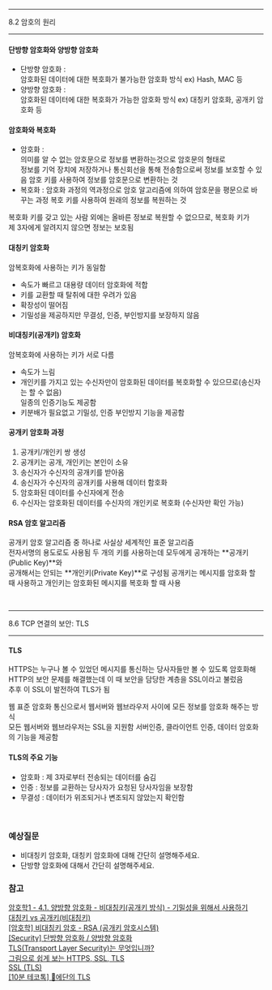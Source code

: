 -----

8.2 암호의 원리

-----
#### 단방향 암호화와 양방향 암호화
* 단방향 암호화 :  
  암호화된 데이터에 대한 복호화가 불가능한 암호화 방식
  ex) Hash, MAC 등
* 양방향 암호화 :  
  암호화된 데이터에 대한 복호화가 가능한 암호화 방식
  ex) 대칭키 암호화, 공개키 암호화 등


#### 암호화와 복호화
* 암호화 :  
  의미를 알 수 없는 암호문으로 정보를 변환하는것으로 암호문의 형태로  
  정보를 기억 장치에 저장하거나 통신회선을 통해 전송함으로써 정보를 보호할 수 있음
  암호 키를 사용하여 정보를 암호문으로 변환하는 것
* 복호화 :
  암호화 과정의 역과정으로 암호 알고리즘에 의하여 암호문을 평문으로 바꾸는 과정
  복호 키를 사용하여 원래의 정보를 복원하는 것

복호화 키를 갖고 있는 사람 외에는 올바른 정보로 복원할 수 없으므로, 복호화 키가  
제 3자에게 알려지지 않으면 정보는 보호됨


#### 대칭키 암호화
암복호화에 사용하는 키가 동일함

* 속도가 빠르고 대용량 데이터 암호화에 적합
* 키를 교환할 때 탈취에 대한 우려가 있음
* 확장성이 떨어짐
* 기밀성을 제공하지만 무결성, 인증, 부인방지를 보장하지 않음


#### 비대칭키(공개키) 암호화
암복호화에 사용하는 키가 서로 다름

* 속도가 느림
* 개인키를 가지고 있는 수신자만이 암호화된 데이터를 복호화할 수 있으므로(송신자는 할 수 없음)  
  일종의 인증기능도 제공함
* 키분배가 필요없고 기밀성, 인증 부인방지 기능을 제공함


#### 공개키 암호화 과정
1. 공개키/개인키 쌍 생성
2. 공개키는 공개, 개인키는 본인이 소유
3. 송신자가 수신자의 공개키를 받아옴
4. 송신자가 수신자의 공개키를 사용해 데이터 함호화
5. 암호화된 데이터를 수신자에게 전송
6. 수신자는 암호화된 데이터를 수신자의 개인키로 복호화 (수신자만 확인 가능)


#### RSA 암호 알고리즘
공개키 암호 알고리즘 중 하나로 사실상 세계적인 표준 알고리즘  
전자서명의 용도로도 사용됨
두 개의 키를 사용하는데 모두에게 공개하는 **공개키(Public Key)**와  
공개해서는 안되는 **개인키(Private Key)**로 구성됨
공개키는 메시지를 암호화 할 때 사용하고 개인키는 암호화된 메시지를 복호화 할 때 사용  

<br>

-----

8.6 TCP 연결의 보안: TLS

-----
#### TLS
HTTPS는 누구나 볼 수 있었던 메시지를 통신하는 당사자들만 볼 수 있도록 암호화해  
HTTP의 보안 문제를 해결했는데 이 때 보안을 담당한 계층을 SSL이라고 불렀음  
추후 이 SSL이 발전하여 TLS가 됨

웹 표준 암호화 통신으로서 웹서버와 웹브라우저 사이에 모든 정보를 암호화 해주는 방식  
모든 웹서버와 웹브라우저는 SSL을 지원함
서버인증, 클라이언트 인증, 데이터 암호화의 기능을 제공함


#### TLS의 주요 기능
* 암호화 : 제 3자로부터 전송되는 데이터를 숨김
* 인증 : 정보를 교환하는 당사자가 요청된 당사자임을 보장함
* 무결성 : 데이터가 위조되거나 변조되지 않았는지 확인함  

<br>

### 예상질문
* 비대칭키 암호화, 대칭키 암호화에 대해 간단히 설명해주세요.  
* 단방향 암호화에 대해서 간단히 설명해주세요.


### 참고
[암호학1 - 4.1. 양방향 암호화 - 비대칭키(공개키 방식) - 기밀성을 위해서 사용하기](https://www.youtube.com/watch?v=MR4sCU82tgo)  
[대칭키 vs 공개키(비대칭키)](https://velog.io/@gs0351/%EB%8C%80%EC%B9%AD%ED%82%A4-vs-%EA%B3%B5%EA%B0%9C%ED%82%A4%EB%B9%84%EB%8C%80%EC%B9%AD%ED%82%A4)  
[[암호학] 비대칭키 암호 - RSA (공개키 암호시스템)](https://yjshin.tistory.com/entry/%EC%95%94%ED%98%B8%ED%95%99-%EB%B9%84%EB%8C%80%EC%B9%AD%ED%82%A4-%EC%95%94%ED%98%B8-RSA-%EC%95%94%ED%98%B8%EC%8B%9C%EC%8A%A4%ED%85%9C)  
[[Security] 단방향 암호화 / 양방향 암호화](https://velog.io/@kdh10806/%EB%8B%A8%EB%B0%A9%ED%96%A5-%EC%95%94%ED%98%B8%ED%99%94-%EC%96%91%EB%B0%A9%ED%96%A5-%EC%95%94%ED%98%B8%ED%99%94)  
[TLS(Transport Layer Security)는 무엇입니까?](https://www.cloudflare.com/ko-kr/learning/ssl/transport-layer-security-tls/)  
[그림으로 쉽게 보는 HTTPS, SSL, TLS](https://brunch.co.kr/@swimjiy/47)  
[SSL (TLS)](http://wiki.gurubee.net/display/SWDEV/SSL+%28TLS%29)  
[[10분 테코톡] 👶에단의 TLS](https://www.youtube.com/watch?v=EPcQqkqqouk)